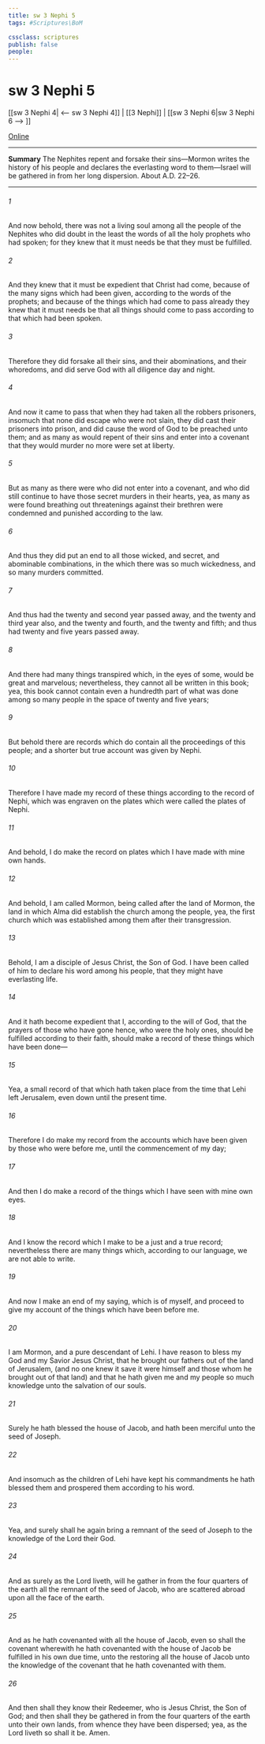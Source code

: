 ```yaml
---
title: sw 3 Nephi 5
tags: #Scriptures\BoM

cssclass: scriptures
publish: false
people:
---
```


# sw 3 Nephi 5
[[sw 3 Nephi 4| <-- sw 3 Nephi 4]] | [[3 Nephi]] | [[sw 3 Nephi 6|sw 3 Nephi 6 --> ]]

[Online](https://churchofjesuschrist.org/study/scriptures/bofm/3-ne/5?lang=eng)

---
__Summary__
The Nephites repent and forsake their sins—Mormon writes the history of his people and declares the everlasting word to them—Israel will be gathered in from her long dispersion. About A.D. 22–26.

---
###### 1 
And now behold, there was not a living soul among all the people of the Nephites who did doubt in the least the words of all the holy prophets who had spoken; for they knew that it must needs be that they must be fulfilled.

###### 2 
And they knew that it must be expedient that Christ had come, because of the many signs which had been given, according to the words of the prophets; and because of the things which had come to pass already they knew that it must needs be that all things should come to pass according to that which had been spoken.

###### 3 
Therefore they did forsake all their sins, and their abominations, and their whoredoms, and did serve God with all diligence day and night.

###### 4 
And now it came to pass that when they had taken all the robbers prisoners, insomuch that none did escape who were not slain, they did cast their prisoners into prison, and did cause the word of God to be preached unto them; and as many as would repent of their sins and enter into a covenant that they would murder no more were set at liberty.

###### 5 
But as many as there were who did not enter into a covenant, and who did still continue to have those secret murders in their hearts, yea, as many as were found breathing out threatenings against their brethren were condemned and punished according to the law.

###### 6 
And thus they did put an end to all those wicked, and secret, and abominable combinations, in the which there was so much wickedness, and so many murders committed.

###### 7 
And thus had the twenty and second year passed away, and the twenty and third year also, and the twenty and fourth, and the twenty and fifth; and thus had twenty and five years passed away.

###### 8 
And there had many things transpired which, in the eyes of some, would be great and marvelous; nevertheless, they cannot all be written in this book; yea, this book cannot contain even a hundredth part of what was done among so many people in the space of twenty and five years;

###### 9 
But behold there are records which do contain all the proceedings of this people; and a shorter but true account was given by Nephi.

###### 10 
Therefore I have made my record of these things according to the record of Nephi, which was engraven on the plates which were called the plates of Nephi.

###### 11 
And behold, I do make the record on plates which I have made with mine own hands.

###### 12 
And behold, I am called Mormon, being called after the land of Mormon, the land in which Alma did establish the church among the people, yea, the first church which was established among them after their transgression.

###### 13 
Behold, I am a disciple of Jesus Christ, the Son of God. I have been called of him to declare his word among his people, that they might have everlasting life.

###### 14 
And it hath become expedient that I, according to the will of God, that the prayers of those who have gone hence, who were the holy ones, should be fulfilled according to their faith, should make a record of these things which have been done—

###### 15 
Yea, a small record of that which hath taken place from the time that Lehi left Jerusalem, even down until the present time.

###### 16 
Therefore I do make my record from the accounts which have been given by those who were before me, until the commencement of my day;

###### 17 
And then I do make a record of the things which I have seen with mine own eyes.

###### 18 
And I know the record which I make to be a just and a true record; nevertheless there are many things which, according to our language, we are not able to write.

###### 19 
And now I make an end of my saying, which is of myself, and proceed to give my account of the things which have been before me.

###### 20 
I am Mormon, and a pure descendant of Lehi. I have reason to bless my God and my Savior Jesus Christ, that he brought our fathers out of the land of Jerusalem, (and no one knew it save it were himself and those whom he brought out of that land) and that he hath given me and my people so much knowledge unto the salvation of our souls.

###### 21 
Surely he hath blessed the house of Jacob, and hath been merciful unto the seed of Joseph.

###### 22 
And insomuch as the children of Lehi have kept his commandments he hath blessed them and prospered them according to his word.

###### 23 
Yea, and surely shall he again bring a remnant of the seed of Joseph to the knowledge of the Lord their God.

###### 24 
And as surely as the Lord liveth, will he gather in from the four quarters of the earth all the remnant of the seed of Jacob, who are scattered abroad upon all the face of the earth.

###### 25 
And as he hath covenanted with all the house of Jacob, even so shall the covenant wherewith he hath covenanted with the house of Jacob be fulfilled in his own due time, unto the restoring all the house of Jacob unto the knowledge of the covenant that he hath covenanted with them.

###### 26 
And then shall they know their Redeemer, who is Jesus Christ, the Son of God; and then shall they be gathered in from the four quarters of the earth unto their own lands, from whence they have been dispersed; yea, as the Lord liveth so shall it be. Amen.

